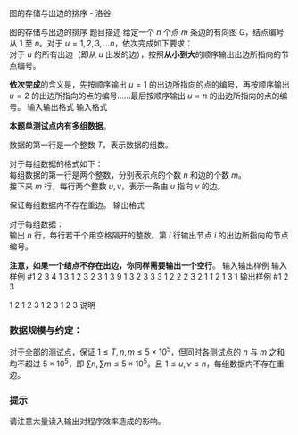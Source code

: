 



图的存储与出边的排序 - 洛谷














图的存储与出边的排序
题目描述
给定一个 $n$ 个点 $m$ 条边的有向图 $G$，结点编号从 $1$ 至 $n$。对于 $u = 1, 2, 3, \dots n$，依次完成如下要求：  
对于 $u$ 的所有出边（即从 $u$ 出发的边），按照**从小到大**的顺序输出出边所指向的节点编号。

**依次完成**的含义是，先按顺序输出 $u = 1$ 的出边所指向的点的编号，再按顺序输出 $u = 2$ 的出边所指向的点的编号……最后按顺序输出 $u = n$ 的出边所指向的点的编号。
输入输出格式
输入格式

**本题单测试点内有多组数据**。

数据的第一行是一个整数 $T$，表示数据的组数。

对于每组数据的格式如下：  
每组数据的第一行是两个整数，分别表示点的个数 $n$ 和边的个数 $m$。  
接下来 $m$ 行，每行两个整数 $u, v$，表示一条由 $u$ 指向 $v$ 的边。

保证每组数据内不存在重边。
输出格式

对于每组数据：  
输出 $n$ 行，每行若干个用空格隔开的整数。第 $i$ 行输出节点 $i$ 的出边所指向的节点编号。

**注意，如果一个结点不存在出边，你同样需要输出一个空行**。
输入输出样例
输入样例 #1
2
3 4
1 3
1 2
3 2
3 1
3 9
1 3
2 3
3 3
1 2
2 2
3 2
1 1
2 1
3 1
输出样例 #1
2 3

1 2
1 2 3
1 2 3
1 2 3
说明
### 数据规模与约定：

对于全部的测试点，保证 $1 \leq T, n, m \leq 5 \times 10^5$，但同时各测试点的 $n$ 与 $m$ 之和均不超过 $5 \times 10^5$，即 $\sum n, \sum m \leq 5 \times 10^5$。且 $1 \leq u, v \leq n$，每组数据内不存在重边。

### 提示

请注意大量读入输出对程序效率造成的影响。






